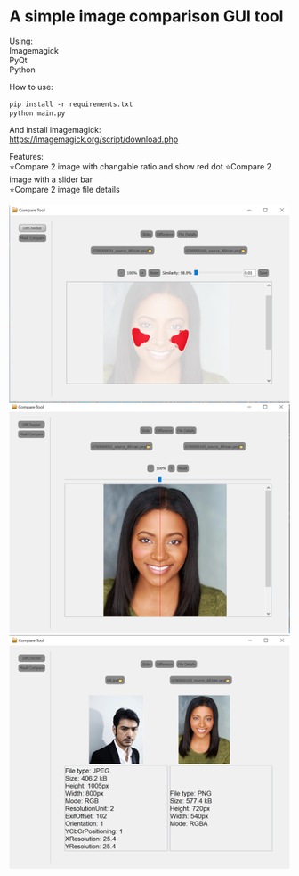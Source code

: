 # A simple image comparison GUI tool
Using:  
Imagemagick  
PyQt  
Python

How to use:  
```
pip install -r requirements.txt 
python main.py
```
And install imagemagick:  
https://imagemagick.org/script/download.php

Features:  
⭐Compare 2 image with changable ratio and show red dot
⭐Compare 2 image with a slider bar  
⭐Compare 2 image file details

![red](1.PNG)
![slider](2.PNG)
![details](3.PNG)
